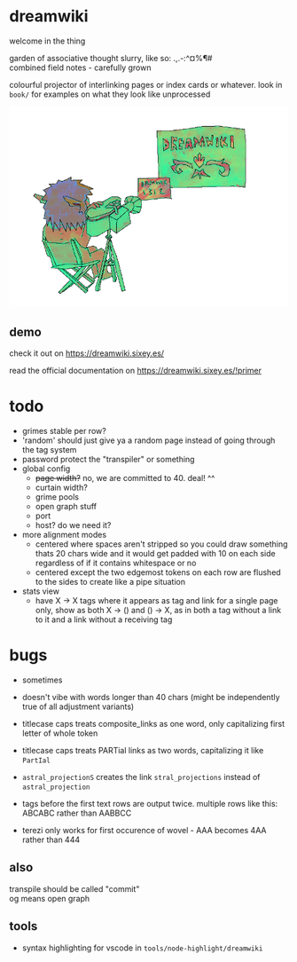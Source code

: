 # dreamwiki
welcome in the thing  
  
garden of associative thought slurry, like so:  .,.-:^¤%¶#  
combined field notes - carefully grown

colourful projector of interlinking pages or index cards or whatever. look in `book/` for examples on what they look like unprocessed

![logo](https://raw.githubusercontent.com/free-ghz/dreamwiki/master/static/drw-smaller-trans.png "logo")

## demo

check it out on https://dreamwiki.sixey.es/

read the official documentation on https://dreamwiki.sixey.es/!primer

# todo
- grimes stable per row?
- 'random' should just give ya a random page instead of going through the tag system
- password protect the "transpiler" or something
- global config
  - ~~page width?~~ no, we are committed to 40. deal! ^^
  - curtain width?
  - grime pools
  - open graph stuff
  - port
  - host? do we need it?
- more alignment modes
  - centered where spaces aren't stripped so you could draw something thats 20 chars wide and it would get padded with 10 on each side regardless of if it contains whitespace or no
  - centered except the two edgemost tokens on each row are flushed to the sides to create like a pipe situation
- stats view
  - have X -> X tags where it appears as tag and link for a single page only, show as both X -> () and () -> X, as in both a tag without a link to it and a link without a receiving tag


# bugs
- sometimes

- doesn't vibe with words longer than 40 chars (might be independently true of all adjustment variants)
- titlecase caps treats composite_links as one word, only capitalizing first letter of whole token
- titlecase caps treats PARTial links as two words, capitalizing it like `PartIal`
- `astral_projectionS` creates the link `stral_projections` instead of `astral_projection`
- tags before the first text rows are output twice. multiple rows like this: ABCABC rather than AABBCC
- terezi only works for first occurence of wovel - AAA becomes 4AA rather than 444

## also
transpile should be called "commit"  
og means open graph

## tools
- syntax highlighting for vscode in `tools/node-highlight/dreamwiki`
